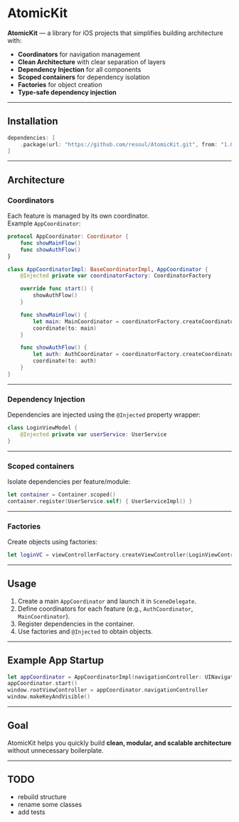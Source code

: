 # AtomicKit

**AtomicKit** — a library for iOS projects that simplifies building architecture with:

- **Coordinators** for navigation management
- **Clean Architecture** with clear separation of layers
- **Dependency Injection** for all components
- **Scoped containers** for dependency isolation
- **Factories** for object creation
- **Type-safe dependency injection**

---

## Installation

```swift
dependencies: [
    .package(url: "https://github.com/resoul/AtomicKit.git", from: "1.0.0")
]
```

---

## Architecture

### Coordinators
Each feature is managed by its own coordinator.  
Example `AppCoordinator`:

```swift
protocol AppCoordinator: Coordinator {
    func showMainFlow()
    func showAuthFlow()
}

class AppCoordinatorImpl: BaseCoordinatorImpl, AppCoordinator {
    @Injected private var coordinatorFactory: CoordinatorFactory

    override func start() {
        showAuthFlow()
    }

    func showMainFlow() {
        let main: MainCoordinator = coordinatorFactory.createCoordinator(MainCoordinator.self, navigationController: navigationController)
        coordinate(to: main)
    }

    func showAuthFlow() {
        let auth: AuthCoordinator = coordinatorFactory.createCoordinator(AuthCoordinator.self, navigationController: navigationController)
        coordinate(to: auth)
    }
}
```

---

### Dependency Injection
Dependencies are injected using the `@Injected` property wrapper:

```swift
class LoginViewModel {
    @Injected private var userService: UserService
}
```

---

### Scoped containers
Isolate dependencies per feature/module:

```swift
let container = Container.scoped()
container.register(UserService.self) { UserServiceImpl() }
```

---

### Factories
Create objects using factories:

```swift
let loginVC = viewControllerFactory.createViewController(LoginViewController.self)
```

---

## Usage

1. Create a main `AppCoordinator` and launch it in `SceneDelegate`.
2. Define coordinators for each feature (e.g., `AuthCoordinator`, `MainCoordinator`).
3. Register dependencies in the container.
4. Use factories and `@Injected` to obtain objects.

---

## Example App Startup

```swift
let appCoordinator = AppCoordinatorImpl(navigationController: UINavigationController())
appCoordinator.start()
window.rootViewController = appCoordinator.navigationController
window.makeKeyAndVisible()
```

---

## Goal

AtomicKit helps you quickly build **clean, modular, and scalable architecture** without unnecessary boilerplate.

---

## TODO

- rebuild structure
- rename some classes
- add tests